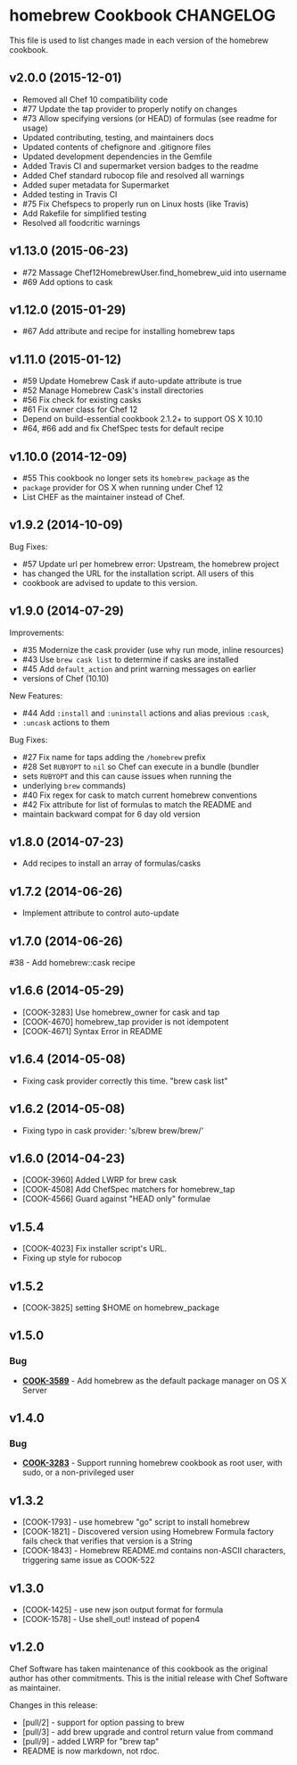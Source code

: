 # homebrew Cookbook CHANGELOG
This file is used to list changes made in each version of the homebrew cookbook.

## v2.0.0 (2015-12-01)
- Removed all Chef 10 compatibility code
- #77 Update the tap provider to properly notify on changes
- #73 Allow specifying versions (or HEAD) of formulas (see readme for usage)
- Updated contributing, testing, and maintainers docs
- Updated contents of chefignore and .gitignore files
- Updated development dependencies in the Gemfile
- Added Travis CI and supermarket version badges to the readme
- Added Chef standard rubocop file and resolved all warnings
- Added super metadata for Supermarket
- Added testing in Travis CI
- #75 Fix Chefspecs to properly run on Linux hosts (like Travis)
- Add Rakefile for simplified testing
- Resolved all foodcritic warnings

## v1.13.0 (2015-06-23)
- #72 Massage Chef12HomebrewUser.find_homebrew_uid into username
- #69 Add options to cask

## v1.12.0 (2015-01-29)
- #67 Add attribute and recipe for installing homebrew taps

## v1.11.0 (2015-01-12)
- #59 Update Homebrew Cask if auto-update attribute is true
- #52 Manage Homebrew Cask's install directories
- #56 Fix check for existing casks
- #61 Fix owner class for Chef 12
- Depend on build-essential cookbook 2.1.2+ to support OS X 10.10
- #64, #66 add and fix ChefSpec tests for default recipe

## v1.10.0 (2014-12-09)
- #55 This cookbook no longer sets its `homebrew_package` as the
- `package` provider for OS X when running under Chef 12
- List CHEF as the maintainer instead of Chef.

## v1.9.2 (2014-10-09)
Bug Fixes:
- #57 Update url per homebrew error: Upstream, the homebrew project
- has changed the URL for the installation script. All users of this
- cookbook are advised to update to this version.

## v1.9.0 (2014-07-29)
Improvements:
- #35 Modernize the cask provider (use why run mode, inline resources)
- #43 Use `brew cask list` to determine if casks are installed
- #45 Add `default_action` and print warning messages on earlier
- versions of Chef (10.10)

New Features:
- #44 Add `:install` and `:uninstall` actions and alias previous `:cask`,
- `:uncask` actions to them

Bug Fixes:
- #27 Fix name for taps adding the `/homebrew` prefix
- #28 Set `RUBYOPT` to `nil` so Chef can execute in a bundle (bundler
- sets `RUBYOPT` and this can cause issues when running the
- underlying `brew` commands)
- #40 Fix regex for cask to match current homebrew conventions
- #42 Fix attribute for list of formulas to match the README and
- maintain backward compat for 6 day old version

## v1.8.0 (2014-07-23)
- Add recipes to install an array of formulas/casks

## v1.7.2 (2014-06-26)
- Implement attribute to control auto-update

## v1.7.0 (2014-06-26)
#38 - Add homebrew::cask recipe

## v1.6.6 (2014-05-29)
- [COOK-3283] Use homebrew_owner for cask and tap
- [COOK-4670] homebrew_tap provider is not idempotent
- [COOK-4671] Syntax Error in README

## v1.6.4 (2014-05-08)
- Fixing cask provider correctly this time. "brew cask list"

## v1.6.2 (2014-05-08)
- Fixing typo in cask provider: 's/brew brew/brew/'

## v1.6.0 (2014-04-23)
- [COOK-3960] Added LWRP for brew cask
- [COOK-4508] Add ChefSpec matchers for homebrew_tap
- [COOK-4566] Guard against "HEAD only" formulae

## v1.5.4
- [COOK-4023] Fix installer script's URL.
- Fixing up style for rubocop

## v1.5.2
- [COOK-3825] setting $HOME on homebrew_package

## v1.5.0
### Bug
- **[COOK-3589](https://tickets.chef.io/browse/COOK-3589)** - Add homebrew as the default package manager on OS X Server

## v1.4.0
### Bug
- **[COOK-3283](https://tickets.chef.io/browse/COOK-3283)** - Support running homebrew cookbook as root user, with sudo, or a non-privileged user

## v1.3.2
- [COOK-1793] - use homebrew "go" script to install homebrew
- [COOK-1821] - Discovered version using Homebrew Formula factory fails check that verifies that version is a String
- [COOK-1843] - Homebrew README.md contains non-ASCII characters, triggering same issue as COOK-522

## v1.3.0
- [COOK-1425] - use new json output format for formula
- [COOK-1578] - Use shell_out! instead of popen4

## v1.2.0
Chef Software has taken maintenance of this cookbook as the original author has other commitments. This is the initial release with Chef Software as maintainer.

Changes in this release:
- [pull/2] - support for option passing to brew
- [pull/3] - add brew upgrade and control return value from command
- [pull/9] - added LWRP for "brew tap"
- README is now markdown, not rdoc.
